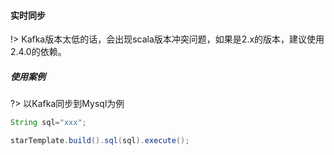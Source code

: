 #### 实时同步

!> Kafka版本太低的话，会出现scala版本冲突问题，如果是2.x的版本，建议使用2.4.0的依赖。

##### 使用案例

?> 以Kafka同步到Mysql为例

```java
String sql="xxx";

starTemplate.build().sql(sql).execute();
```
